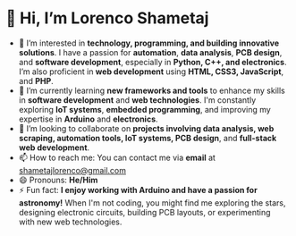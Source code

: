 # 👋 Hi, I’m **Lorenco Shametaj**
- 👀 I’m interested in **technology, programming, and building innovative solutions**.
  I have a passion for **automation**, **data analysis**, **PCB design**, and **software development**,
  especially in **Python, C++, and electronics**. I’m also proficient in **web development** using **HTML, CSS3, JavaScript**, and **PHP**.
- 🌱 I’m currently learning **new frameworks and tools** to enhance my skills in **software development** and **web technologies**.
  I'm constantly exploring **IoT systems**, **embedded programming**, and improving my expertise in **Arduino** and **electronics**.
- 💞️ I’m looking to collaborate on **projects involving data analysis, web scraping, automation tools, IoT systems, PCB design**, and **full-stack web development**.
- 📫 How to reach me: You can contact me via **email** at shametajlorenco@gmail.com
- 😄 Pronouns: **He/Him**
- ⚡ Fun fact: **I enjoy working with Arduino and have a passion for astronomy!**
  When I'm not coding, you might find me exploring the stars, designing electronic circuits, building PCB layouts, or experimenting with new web technologies.

<!---
Lorencoshametaj/Lorencoshametaj is a ✨ special ✨ repository because its `README.md` (this file) appears on your GitHub profile.
You can click the Preview link to take a look at your changes.
--->
